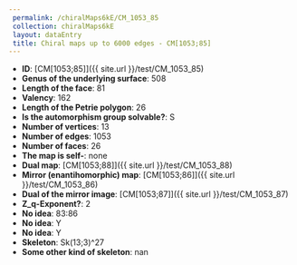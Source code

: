 ```yaml
--- 
 permalink: /chiralMaps6kE/CM_1053_85 
 collection: chiralMaps6kE
 layout: dataEntry
 title: Chiral maps up to 6000 edges - CM[1053;85]
---
```


- **ID**: [CM[1053;85]]({{ site.url }}/test/CM_1053_85)
- **Genus of the underlying surface**: 508
- **Length of the face**: 81
- **Valency**: 162
- **Length of the Petrie polygon**: 26
- **Is the automorphism group solvable?**: S
- **Number of vertices**: 13
- **Number of edges**: 1053
- **Number of faces**: 26
- **The map is self-**: none
- **Dual map**: [CM[1053;88]]({{ site.url }}/test/CM_1053_88)
- **Mirror (enantihomorphic) map**: [CM[1053;86]]({{ site.url }}/test/CM_1053_86)
- **Dual of the mirror image**: [CM[1053;87]]({{ site.url }}/test/CM_1053_87)
- **Z_q-Exponent?**: 2
- **No idea**:  83:86
- **No idea**: Y
- **No idea**: Y
- **Skeleton**: Sk(13;3)^27
- **Some other kind of skeleton**: nan
